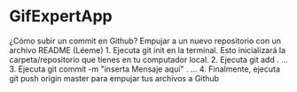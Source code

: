 # GifExpertApp

¿Cómo subir un commit en Github?
    Empujar a un nuevo repositorio con un archivo README (Léeme)
    1. Ejecuta git init en la terminal.
    Esto inicializará la carpeta/repositorio que tienes en tu computador local.
    2. Ejecuta git add . ...
    3. Ejecuta git commit -m "inserta Mensaje aquí" . ...
    4. Finalmente, ejecuta git push origin master para empujar tus archivos a Github
